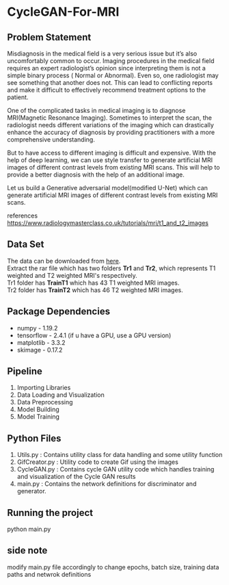# CycleGAN-For-MRI

## Problem Statement
Misdiagnosis in the medical field is a very serious issue but it’s also uncomfortably common to occur. Imaging procedures in the medical field requires an expert radiologist’s opinion since interpreting them is not a simple binary process ( Normal or Abnormal). Even so, one radiologist may see something that another does not. This can lead to conflicting reports and make it difficult to effectively recommend treatment options to the patient.

One of the complicated tasks in medical imaging is to diagnose MRI(Magnetic Resonance Imaging). Sometimes to interpret the scan, the radiologist needs different variations of the imaging which can drastically enhance the accuracy of diagnosis by providing practitioners with a more comprehensive understanding.


But to have access to different imaging is difficult and expensive. With the help of deep learning, we can use style transfer to generate artificial MRI images of different contrast levels from existing MRI scans. This will help to provide a better diagnosis with the help of an additional image.

Let us build a Generative adversarial model(modified U-Net) which can generate artificial MRI images of different contrast levels from existing MRI scans.

references https://www.radiologymasterclass.co.uk/tutorials/mri/t1_and_t2_images

## Data Set
The data can be downloaded from [here](https://github.com/GlennyDsouza/Generative-adversarial-networks/blob/536f88ee499d4e10a0e6c30e5cf20cc16b57c0cc/MRI+T1_T2+Dataset.RAR).\
Extract the rar file which has two folders <b>Tr1</b> and <b>Tr2</b>, which represents T1 weighted and T2 weighted MRI's respectively.\
Tr1 folder has <b>TrainT1</b> which has 43 T1 weighted MRI images.\
Tr2 folder has <b>TrainT2</b> which has 46 T2 weighted MRI images. 

## Package Dependencies
- numpy - 1.19.2
- tensorflow - 2.4.1 (if u have a GPU, use a GPU version)
- matplotlib - 3.3.2
- skimage - 0.17.2

## Pipeline
1. Importing Libraries
2. Data Loading and Visualization
3. Data Preprocessing
4. Model Building
5. Model Training

## Python Files
1. Utils.py : Contains utility class for data handling and some utility function
2. GifCreator.py : Utility code to create Gif using the images
3. CycleGAN.py : Contains cycle GAN utility code which handles training and visualization of the Cycle GAN results
4. main.py : Contains the network definitions for discriminator and generator.

## Running the project
python main.py

## side note
modify main.py file accordingly to change epochs, batch size, training data paths and netwrok definitions
